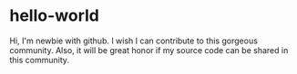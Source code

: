 # hello-world
Hi, I'm newbie with github.
I wish I can contribute to this gorgeous community.
Also, it will be great honor if my source code can be shared in this community.
